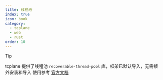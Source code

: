 ```yaml
---
title: 线程池
index: true
icon: book
category:
  - tcplane
  - web
  - rust
order: 10
---
```


> [!tip]
> tcplane 提供了线程池 `recoverable-thread-pool` 库，框架已默认导入，无需额外安装和导入
> 使用参考 [官方文档](../recoverable-thread-pool/README.md)

<Bottom />
